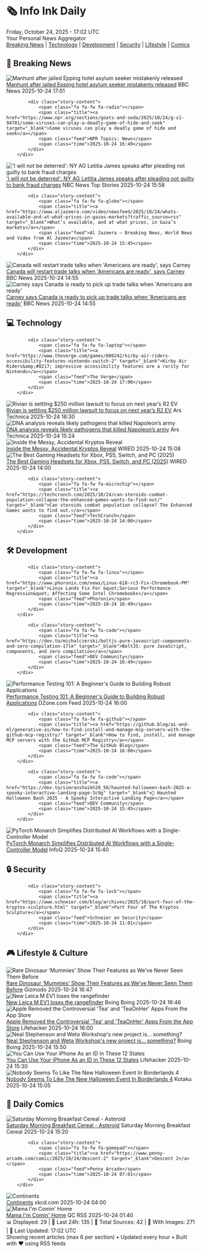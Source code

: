 <!-- Processing 54 RSS feeds at 2025-10-24 17:01:57 UTC -->
<!-- Processing: XKCD -->
<!-- Processing: Saturday Morning Breakfast Cereal -->
<!-- Processing: Poorly Drawn Lines -->
<!-- Processing: Garfield -->
<!-- Processing: Cyanide & Happiness -->
<!-- Processing: Questionable Content -->
<!-- Processing: Girl Genius -->
<!-- Processing: BBC Breaking News -->
<!-- Processing: NPR News -->
<!-- Processing: CBC News -->
<!-- Error processing https://rss.cbc.ca/lineup/topstories.xml: The read operation timed out -->
<!-- Processing: Reuters Top News -->
<!-- Processing: Reuters World News -->
<!-- Processing: NBC News Breaking -->
<!-- Processing: Guardian World News -->
<!-- Processing: The Verge -->
<!-- Processing: Ars Technica -->
<!-- Processing: WIRED -->
<!-- Processing: Slashdot -->
<!-- Processing: Hacker News -->
<!-- Processing: Dev.to -->
<!-- Processing: StackOverflow Blog -->
<!-- Processing: Phoronix Linux News -->
<!-- Processing: It's FOSS -->
<!-- Processing: DistroWatch -->
<!-- Processing: Linux.com -->
<!-- Processing: Red Hat Blog -->
<!-- Processing: GitHub Blog -->
<!-- Processing: InfoQ -->
<!-- Processing: DZone -->
<!-- Processing: Martin Fowler -->
<!-- Processing: Coding Horror -->
<!-- Processing: Lifehacker -->
<!-- Processing: Gizmodo -->
<!-- Processing: Boing Boing -->
<!-- Processing: Krebs on Security -->
<!-- Generated 18 new posts out of 35 feeds processed -->
<div class="newspaper-header">
    <h1 class="newspaper-title">🗞️ Info Ink Daily</h1>
    <div class="newspaper-date">Friday, October 24, 2025 - 17:02 UTC</div>
    <div class="newspaper-subtitle">Your Personal News Aggregator</div>
</div>

<div class="newspaper-nav">
    <a href="#breaking">Breaking News</a> |
    <a href="#tech">Technology</a> |
    <a href="#dev">Development</a> |
    <a href="#security">Security</a> |
    <a href="#lifestyle">Lifestyle</a> |
    <a href="#webcomics">Comics</a>
</div>

<div class="news-section breaking-news" id="breaking">
<h2 class="section-header">🚨 Breaking News</h2>
<div class="stories-container">
<div class="story">
            <img src="https://ichef.bbci.co.uk/ace/standard/240/cpsprodpb/9740/live/9875d610-b0f9-11f0-ba75-093eca1ac29b.jpg" alt="Manhunt after jailed Epping hotel asylum seeker mistakenly released" class="story-image" loading="lazy" onerror="this.style.display='none'">
            <div class="story-content">
                <span class="fa fa-fw fa-flag"></span>
                <span class="title"><a href="https://www.bbc.com/news/articles/cx2d5rl36vgo?at_medium=RSS&at_campaign=rss" target="_blank">Manhunt after jailed Epping hotel asylum seeker mistakenly released</a></span>
                <span class="feed">BBC News</span>
                <span class="time">2025-10-24 17:01</span>
            </div>
        </div>
<div class="story">
            
            <div class="story-content">
                <span class="fa fa-fw fa-radio"></span>
                <span class="title"><a href="https://www.npr.org/sections/goats-and-soda/2025/10/24/g-s1-94701/some-viruses-can-play-a-deadly-game-of-hide-and-seek" target="_blank">Some viruses can play a deadly game of hide and seek</a></span>
                <span class="feed">NPR Topics: News</span>
                <span class="time">2025-10-24 16:49</span>
            </div>
        </div>
<div class="story">
            <img src="https://media-cldnry.s-nbcnews.com/image/upload/t_fit_1500w/mpx/2704722219/2025_10/1761321504378_now_brk_james_statement_251024_1920x1080-wqce9v.jpg" alt="&#x27;I will not be deterred&#x27;: NY AG Letitia James speaks after pleading not guilty to bank fraud charges" class="story-image" loading="lazy" onerror="this.style.display='none'">
            <div class="story-content">
                <span class="fa fa-fw fa-broadcast-tower"></span>
                <span class="title"><a href="https://www.nbcnews.com/now/video/ny-ag-letitia-james-speaks-after-pleading-not-guilty-to-bank-fraud-charges-250566213777" target="_blank">&#x27;I will not be deterred&#x27;: NY AG Letitia James speaks after pleading not guilty to bank fraud charges</a></span>
                <span class="feed">NBC News Top Stories</span>
                <span class="time">2025-10-24 15:58</span>
            </div>
        </div>
<div class="story">
            
            <div class="story-content">
                <span class="fa fa-fw fa-globe"></span>
                <span class="title"><a href="https://www.aljazeera.com/video/newsfeed/2025/10/24/whats-available-and-at-what-prices-in-gazas-markets?traffic_source=rss" target="_blank">What’s available, and at what prices, in Gaza’s markets</a></span>
                <span class="feed">Al Jazeera – Breaking News, World News and Video from Al Jazeera</span>
                <span class="time">2025-10-24 15:45</span>
            </div>
        </div>
<div class="story">
            <img src="https://ichef.bbci.co.uk/ace/standard/240/cpsprodpb/9c4d/live/46ab9560-b08e-11f0-9030-57c222c79f8b.jpg" alt="Canada will restart trade talks when &#x27;Americans are ready&#x27;, says Carney" class="story-image" loading="lazy" onerror="this.style.display='none'">
            <div class="story-content">
                <span class="fa fa-fw fa-earth-americas"></span>
                <span class="title"><a href="https://www.bbc.com/news/articles/cdjrlmd4pmeo?at_medium=RSS&at_campaign=rss" target="_blank">Canada will restart trade talks when &#x27;Americans are ready&#x27;, says Carney</a></span>
                <span class="feed">BBC News</span>
                <span class="time">2025-10-24 14:55</span>
            </div>
        </div>
<div class="story">
            <img src="https://ichef.bbci.co.uk/ace/standard/240/cpsprodpb/9c4d/live/46ab9560-b08e-11f0-9030-57c222c79f8b.jpg" alt="Carney says Canada is ready to pick up trade talks when &#x27;Americans are ready&#x27;" class="story-image" loading="lazy" onerror="this.style.display='none'">
            <div class="story-content">
                <span class="fa fa-fw fa-earth-americas"></span>
                <span class="title"><a href="https://www.bbc.com/news/articles/cdjrlmd4pmeo?at_medium=RSS&at_campaign=rss" target="_blank">Carney says Canada is ready to pick up trade talks when &#x27;Americans are ready&#x27;</a></span>
                <span class="feed">BBC News</span>
                <span class="time">2025-10-24 14:55</span>
            </div>
        </div>
</div>
</div>
<div class="news-section tech-news" id="tech">
<h2 class="section-header">💻 Technology</h2>
<div class="stories-container">
<div class="story">
            
            <div class="story-content">
                <span class="fa fa-fw fa-laptop"></span>
                <span class="title"><a href="https://www.theverge.com/games/806242/kirby-air-riders-accessibility-features-nintendo-switch-2" target="_blank">Kirby Air Riders&amp;#8217; impressive accessibility features are a rarity for Nintendo</a></span>
                <span class="feed">The Verge</span>
                <span class="time">2025-10-24 17:00</span>
            </div>
        </div>
<div class="story">
            <img src="https://cdn.arstechnica.net/wp-content/uploads/2023/05/rivian-assembly-scaled-500x500-1761322088.jpg" alt="Rivian is settling $250 million lawsuit to focus on next year’s R2 EV" class="story-image" loading="lazy" onerror="this.style.display='none'">
            <div class="story-content">
                <span class="fa fa-fw fa-cog"></span>
                <span class="title"><a href="https://arstechnica.com/cars/2025/10/rivian-settles-shareholder-lawsuit-for-250-million-denies-allegations/" target="_blank">Rivian is settling $250 million lawsuit to focus on next year’s R2 EV</a></span>
                <span class="feed">Ars Technica</span>
                <span class="time">2025-10-24 16:30</span>
            </div>
        </div>
<div class="story">
            <img src="https://cdn.arstechnica.net/wp-content/uploads/2025/10/napoleon2-500x500-1760798550.jpg" alt="DNA analysis reveals likely pathogens that killed Napoleon’s army" class="story-image" loading="lazy" onerror="this.style.display='none'">
            <div class="story-content">
                <span class="fa fa-fw fa-cog"></span>
                <span class="title"><a href="https://arstechnica.com/science/2025/10/dna-analysis-reveals-likely-pathogens-that-killed-napoleons-army/" target="_blank">DNA analysis reveals likely pathogens that killed Napoleon’s army</a></span>
                <span class="feed">Ars Technica</span>
                <span class="time">2025-10-24 15:24</span>
            </div>
        </div>
<div class="story">
            <img src="https://media.wired.com/photos/68fa75f840d57adab1938301/master/pass/Backchannel-What-Went-Down-With-Kryptos-Key-Business-564117411.jpg" alt="Inside the Messy, Accidental Kryptos Reveal" class="story-image" loading="lazy" onerror="this.style.display='none'">
            <div class="story-content">
                <span class="fa fa-fw fa-bolt"></span>
                <span class="title"><a href="https://www.wired.com/story/kryptos-code-reveal/" target="_blank">Inside the Messy, Accidental Kryptos Reveal</a></span>
                <span class="feed">WIRED</span>
                <span class="time">2025-10-24 15:08</span>
            </div>
        </div>
<div class="story">
            <img src="https://media.wired.com/photos/682d0fa19f36acb81c1e4fcd/master/pass/Best-Gaming-Headsets.png" alt="The Best Gaming Headsets for Xbox, PS5, Switch, and PC (2025)" class="story-image" loading="lazy" onerror="this.style.display='none'">
            <div class="story-content">
                <span class="fa fa-fw fa-bolt"></span>
                <span class="title"><a href="https://www.wired.com/gallery/best-gaming-headsets/" target="_blank">The Best Gaming Headsets for Xbox, PS5, Switch, and PC (2025)</a></span>
                <span class="feed">WIRED</span>
                <span class="time">2025-10-24 14:00</span>
            </div>
        </div>
<div class="story">
            
            <div class="story-content">
                <span class="fa fa-fw fa-microchip"></span>
                <span class="title"><a href="https://techcrunch.com/2025/10/24/can-steroids-combat-population-collapse-the-enhanced-games-wants-to-find-out/" target="_blank">Can steroids combat population collapse? The Enhanced Games wants to find out.</a></span>
                <span class="feed">TechCrunch</span>
                <span class="time">2025-10-24 14:00</span>
            </div>
        </div>
</div>
</div>
<div class="news-section dev-news" id="dev">
<h2 class="section-header">🛠️ Development</h2>
<div class="stories-container">
<div class="story">
            
            <div class="story-content">
                <span class="fa fa-fw fa-linux"></span>
                <span class="title"><a href="https://www.phoronix.com/news/Linux-618-rc3-Fix-Chromebook-PM" target="_blank">Linux Lands Fix For &quot;Serious Performance Regression&quot; Affecting Some Intel Chromebooks</a></span>
                <span class="feed">Phoronix</span>
                <span class="time">2025-10-24 16:49</span>
            </div>
        </div>
<div class="story">
            
            <div class="story-content">
                <span class="fa fa-fw fa-code"></span>
                <span class="title"><a href="https://dev.to/michalczerski/boltjs-pure-javascript-components-and-zero-compilation-17lm" target="_blank">BoltJS: pure JavaScript, components, and zero compilation</a></span>
                <span class="feed">DEV Community</span>
                <span class="time">2025-10-24 16:49</span>
            </div>
        </div>
<div class="story">
            <img src="https://dz2cdn1.dzone.com/thumbnail?fid=18639997&w=600" alt="Performance Testing 101: A Beginner&#x27;s Guide to Building Robust Applications" class="story-image" loading="lazy" onerror="this.style.display='none'">
            <div class="story-content">
                <span class="fa fa-fw fa-newspaper"></span>
                <span class="title"><a href="https://dzone.com/articles/performance-testing-guide" target="_blank">Performance Testing 101: A Beginner&#x27;s Guide to Building Robust Applications</a></span>
                <span class="feed">DZone.com Feed</span>
                <span class="time">2025-10-24 16:00</span>
            </div>
        </div>
<div class="story">
            
            <div class="story-content">
                <span class="fa fa-fw fa-github"></span>
                <span class="title"><a href="https://github.blog/ai-and-ml/generative-ai/how-to-find-install-and-manage-mcp-servers-with-the-github-mcp-registry/" target="_blank">How to find, install, and manage MCP servers with the GitHub MCP Registry</a></span>
                <span class="feed">The GitHub Blog</span>
                <span class="time">2025-10-24 16:00</span>
            </div>
        </div>
<div class="story">
            
            <div class="story-content">
                <span class="fa fa-fw fa-code"></span>
                <span class="title"><a href="https://dev.to/simranshaikh20_50/haunted-halloween-bash-2025-a-spooky-interactive-landing-page-3c9g" target="_blank">🎃 Haunted Halloween Bash 2025 - A Spooky Interactive Landing Page</a></span>
                <span class="feed">DEV Community</span>
                <span class="time">2025-10-24 15:45</span>
            </div>
        </div>
<div class="story">
            <img src="https://res.infoq.com/news/2025/10/pytorch-monarch/en/headerimage/generatedHeaderImage-1761319536959.jpg" alt="PyTorch Monarch Simplifies Distributed AI Workflows with a Single-Controller Model" class="story-image" loading="lazy" onerror="this.style.display='none'">
            <div class="story-content">
                <span class="fa fa-fw fa-info-circle"></span>
                <span class="title"><a href="https://www.infoq.com/news/2025/10/pytorch-monarch/?utm_campaign=infoq_content&utm_source=infoq&utm_medium=feed&utm_term=global" target="_blank">PyTorch Monarch Simplifies Distributed AI Workflows with a Single-Controller Model</a></span>
                <span class="feed">InfoQ</span>
                <span class="time">2025-10-24 15:40</span>
            </div>
        </div>
</div>
</div>
<div class="news-section security-news" id="security">
<h2 class="section-header">🔒 Security</h2>
<div class="stories-container">
<div class="story">
            
            <div class="story-content">
                <span class="fa fa-fw fa-lock"></span>
                <span class="title"><a href="https://www.schneier.com/blog/archives/2025/10/part-four-of-the-kryptos-sculpture.html" target="_blank">Part Four of The Kryptos Sculpture</a></span>
                <span class="feed">Schneier on Security</span>
                <span class="time">2025-10-24 11:01</span>
            </div>
        </div>
</div>
</div>
<div class="news-section lifestyle-news" id="lifestyle">
<h2 class="section-header">🎮 Lifestyle & Culture</h2>
<div class="stories-container">
<div class="story">
            <img src="https://gizmodo.com/app/uploads/2025/10/E.-annectens-1-1280x853.jpg" alt="Rare Dinosaur ‘Mummies’ Show Their Features as We’ve Never Seen Them Before" class="story-image" loading="lazy" onerror="this.style.display='none'">
            <div class="story-content">
                <span class="fa fa-fw fa-computer"></span>
                <span class="title"><a href="https://gizmodo.com/rare-dinosaur-mummies-show-their-features-as-weve-never-seen-them-before-2000676678" target="_blank">Rare Dinosaur ‘Mummies’ Show Their Features as We’ve Never Seen Them Before</a></span>
                <span class="feed">Gizmodo</span>
                <span class="time">2025-10-24 16:47</span>
            </div>
        </div>
<div class="story">
            <img src="https://i0.wp.com/boingboing.net/wp-content/uploads/2025/10/20229_Leica_M_EV1_front_1920px__75644.jpg?fit=1169%2C698&amp;quality=60&amp;ssl=1" alt="New Leica M EV1 loses the rangefinder" class="story-image" loading="lazy" onerror="this.style.display='none'">
            <div class="story-content">
                <span class="fa fa-fw fa-arrow-right"></span>
                <span class="title"><a href="https://boingboing.net/2025/10/24/new-leica-m-ev1-loses-the-rangefinder.html" target="_blank">New Leica M EV1 loses the rangefinder</a></span>
                <span class="feed">Boing Boing</span>
                <span class="time">2025-10-24 16:46</span>
            </div>
        </div>
<div class="story">
            <img src="https://lifehacker.com/imagery/articles/01K8BAGXMPW4T1G3SSAM4EGVA9/hero-image.png" alt="Apple Removed the Controversial &#x27;Tea&#x27; and &#x27;TeaOnHer&#x27; Apps From the App Store" class="story-image" loading="lazy" onerror="this.style.display='none'">
            <div class="story-content">
                <span class="fa fa-fw fa-life-ring"></span>
                <span class="title"><a href="https://lifehacker.com/tech/apple-removes-tea-and-teaonher-apps?utm_medium=RSS" target="_blank">Apple Removed the Controversial &#x27;Tea&#x27; and &#x27;TeaOnHer&#x27; Apps From the App Store</a></span>
                <span class="feed">Lifehacker</span>
                <span class="time">2025-10-24 16:00</span>
            </div>
        </div>
<div class="story">
            <img src="https://i0.wp.com/boingboing.net/wp-content/uploads/2025/10/Image-greenbutterfly-Shutterstock.jpg?fit=1080%2C421&amp;quality=60&amp;ssl=1" alt="Neal Stephenson and Weta Workshop&#x27;s new project is… something?" class="story-image" loading="lazy" onerror="this.style.display='none'">
            <div class="story-content">
                <span class="fa fa-fw fa-arrow-right"></span>
                <span class="title"><a href="https://boingboing.net/2025/10/24/neal-stephenson-and-weta-workshops-new-project-is-something.html" target="_blank">Neal Stephenson and Weta Workshop&#x27;s new project is… something?</a></span>
                <span class="feed">Boing Boing</span>
                <span class="time">2025-10-24 15:50</span>
            </div>
        </div>
<div class="story">
            <img src="https://lifehacker.com/imagery/articles/01HF2HAA4EPN6RTQFW5EHG8HX0/hero-image.png" alt="You Can Use Your iPhone As an ID in These 12 States" class="story-image" loading="lazy" onerror="this.style.display='none'">
            <div class="story-content">
                <span class="fa fa-fw fa-life-ring"></span>
                <span class="title"><a href="https://lifehacker.com/you-can-use-your-iphone-as-an-id-in-these-states?utm_medium=RSS" target="_blank">You Can Use Your iPhone As an ID in These 12 States</a></span>
                <span class="feed">Lifehacker</span>
                <span class="time">2025-10-24 15:30</span>
            </div>
        </div>
<div class="story">
            <img src="https://kotaku.com/app/uploads/2025/10/bd-1280x720.jpg" alt="Nobody Seems To Like The New Halloween Event In Borderlands 4" class="story-image" loading="lazy" onerror="this.style.display='none'">
            <div class="story-content">
                <span class="fa fa-fw fa-gamepad"></span>
                <span class="title"><a href="https://kotaku.com/new-halloween-event-borderlands-4-sucks-bad-horrors-of-kairos-2000638842" target="_blank">Nobody Seems To Like The New Halloween Event In Borderlands 4</a></span>
                <span class="feed">Kotaku</span>
                <span class="time">2025-10-24 15:05</span>
            </div>
        </div>
</div>
</div>
<div class="news-section webcomics-section" id="webcomics">
<h2 class="section-header">🎨 Daily Comics</h2>
<div class="stories-container">
<div class="story">
            <img src="https://www.smbc-comics.com/comics/1761280038-20251024.png" alt="Saturday Morning Breakfast Cereal - Asteroid" class="story-image" loading="lazy" onerror="this.style.display='none'">
            <div class="story-content">
                <span class="fa fa-fw fa-smile"></span>
                <span class="title"><a href="https://www.smbc-comics.com/comic/asteroid" target="_blank">Saturday Morning Breakfast Cereal - Asteroid</a></span>
                <span class="feed">Saturday Morning Breakfast Cereal</span>
                <span class="time">2025-10-24 15:20</span>
            </div>
        </div>
<div class="story">
            
            <div class="story-content">
                <span class="fa fa-fw fa-gamepad"></span>
                <span class="title"><a href="https://www.penny-arcade.com/comic/2025/10/24/descent-2" target="_blank">Descent 2</a></span>
                <span class="feed">Penny Arcade</span>
                <span class="time">2025-10-24 07:01</span>
            </div>
        </div>
<div class="story">
            <img src="https://imgs.xkcd.com/comics/continents.png" alt="Continents" class="story-image" loading="lazy" onerror="this.style.display='none'">
            <div class="story-content">
                <span class="fa fa-fw fa-laugh"></span>
                <span class="title"><a href="https://xkcd.com/3159/" target="_blank">Continents</a></span>
                <span class="feed">xkcd.com</span>
                <span class="time">2025-10-24 04:00</span>
            </div>
        </div>
<div class="story">
            <img src="http://www.questionablecontent.net/comics/5686.png" alt="Mama I&#x27;m Comin&#x27; Home" class="story-image" loading="lazy" onerror="this.style.display='none'">
            <div class="story-content">
                <span class="fa fa-fw fa-music"></span>
                <span class="title"><a href="http://questionablecontent.net/view.php?comic=5686" target="_blank">Mama I&#x27;m Comin&#x27; Home</a></span>
                <span class="feed">QC RSS</span>
                <span class="time">2025-10-24 01:40</span>
            </div>
        </div>
</div>
</div>

<div class="newspaper-footer">
    <div class="stats">
        📊 Displayed: 29 | 📅 Last 24h: 135 | 📡 Total Sources: 42 | 📸 With Images: 271 |
        🔄 Last Updated: 17:02 UTC
    </div>
    <div class="footer-note">
        Showing recent articles (max 6 per section) • Updated every hour • Built with ❤️ using RSS feeds
    </div>
</div>
